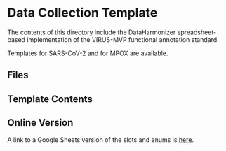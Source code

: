 # <INSERT NAME> Data Collection Template

The contents of this directory include the DataHarmonizer spreadsheet-based implementation of the VIRUS-MVP functional annotation standard.

Templates for SARS-CoV-2 and for MPOX are available.

## Files


## Template Contents

## Online Version

A link to a Google Sheets version of the slots and enums is [here](https://docs.google.com/spreadsheets/d/17wCNkH54e1sIV1S0ea1sVjjK7tLHatKRoIA8_ml1pHY/edit?usp=sharing).


